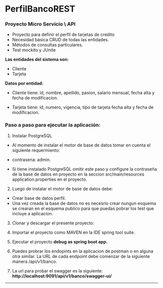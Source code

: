 # PerfilBancoREST

### Proyecto Micro Servicio \ API
- Proyecto para definir el perfil de tarjetas de credito
- Necesidad básica CRUD de todas las entidades.
- Métodos de consultas particulares.
- Test mockito y JUnite

**Las entidades del sistema son:**

+ Cliente
+ Tarjeta

**Datos por entidad:**

- Cliente tiene: id, nombre, apellido, pasion, salario mensual, fecha alta y fecha de modificacion.
 
- Tarjeta tiene: id, numero, vigencia, tipo de tarjeta fecha alta y fecha de modificacion.


### Paso a paso para ejecutar la aplicación:

1. Instalar PostgreSQL
- Al momento  de instalar el motor de base de datos tomar en cuenta el siguiente requermiento:
- contrasena: admin.

- Si tiene instalado PostgreSQL omitir este paso y configure la contraseña de la base de datos en proyecto en la seccion src/main/resources application.properties en el proyecto.

2. Luego de instalar el motor de base de datos debe:

- Crear base de datos perfil.
- Una vez creada la base de datos no es necesrio crear nungun esquema se crearan en el esquema publico para que puedas pobrar los test que incluye a aplicacion.

3. Clonar y descargar el presente proyecto:

4. Importar el proyecto como MAVEN en la IDE spring tool suite.

5. Ejecutar el proyecto **debug as spring boot app.**

6. Puedes probrar los endopints en la aplicacion de postman o en alguna otra similar. La URL de cada endpoint debe comenzar de la siguiente manera /api/v1/banco. 

7. La url para probar el swagger es la siguiente: **http://localhost:9091/api/v1/banco/swagger-ui/**


------------
